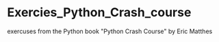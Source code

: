 # Exercies_Python_Crash_course
exercuses from the Python book "Python Crash Course" by Eric Matthes
